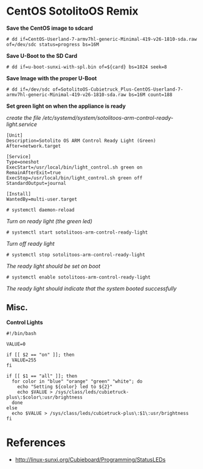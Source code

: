 # CentOS SotolitoOS Remix

**Save the CentOS image to sdcard**

```
# dd if=CentOS-Userland-7-armv7hl-generic-Minimal-419-v26-1810-sda.raw of=/dev/sdc status=progress bs=16M
```

**Save U-Boot to the SD Card**
```
# dd if=u-boot-sunxi-with-spl.bin of=${card} bs=1024 seek=8
```

**Save Image with the proper U-Boot**

```
# dd if=/dev/sdc of=SotolitoOS-Cubietruck_Plus-CentOS-Userland-7-armv7hl-generic-Minimal-419-v26-1810-sda.raw bs=16M count=188
```

**Set green light on when the appliance is ready**


*create the file /etc/systemd/system/sotolitoos-arm-control-ready-light.service*
```
[Unit] 
Description=Sotolito OS ARM Control Ready Light (Green)
After=network.target

[Service]
Type=oneshot
ExecStart=/usr/local/bin/light_control.sh green on
RemainAfterExit=true
ExecStop=/usr/local/bin/light_control.sh green off
StandardOutput=journal

[Install]
WantedBy=multi-user.target
```

```
# systemctl daemon-reload
```

*Turn on ready light (the green led)*
```
# systemctl start sotolitoos-arm-control-ready-light
```

*Turn off ready light*
```
# systemctl stop sotolitoos-arm-control-ready-light
```

*The ready light should be set on boot*

```
# systemctl enable sotolitoos-arm-control-ready-light
```

*The ready light should indicate that the system booted successfully*

## Misc.

**Control Lights**

```
#!/bin/bash

VALUE=0

if [[ $2 == "on" ]]; then
  VALUE=255
fi

if [[ $1 == "all" ]]; then
  for color in "blue" "orange" "green" "white"; do
    echo "Setting ${color} led to ${2}"
    echo $VALUE > /sys/class/leds/cubietruck-plus\:$color\:usr/brightness
  done
else
  echo $VALUE > /sys/class/leds/cubietruck-plus\:$1\:usr/brightness
fi

```

# References

* http://linux-sunxi.org/Cubieboard/Programming/StatusLEDs
